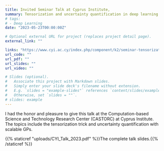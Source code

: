 ```yaml
---
title: Invited Seminar Talk at Cyprus Institute, 
summary: Tensorization and uncertainty quantification in deep learning. 
# tags:
# - Deep Learning
date: "2023-05-23T00:00:00Z"

# Optional external URL for project (replaces project detail page).
external_link: ""

links: "https://www.cyi.ac.cy/index.php/component/k2/seminar-tensorization-and-uncertainty-quantification-in-deep-learning"
url_code: ""
url_pdf: ""
url_slides: ""
url_video: ""

# Slides (optional).
#   Associate this project with Markdown slides.
#   Simply enter your slide deck's filename without extension.
#   E.g. `slides = "example-slides"` references `content/slides/example-slides.md`.
#   Otherwise, set `slides = ""`.
# slides: example
---
```


I had the honor and pleasure to give this talk at the Computation-based Science and Technology Research Center (CASTORC) at Cyprus Institute. The topics include the tensorization trick and uncertainty quantification with scalable GPs. 

{{% staticref "uploads/CYI_Talk_2023.pdf" %}}The complete talk slides.{{% /staticref %}}